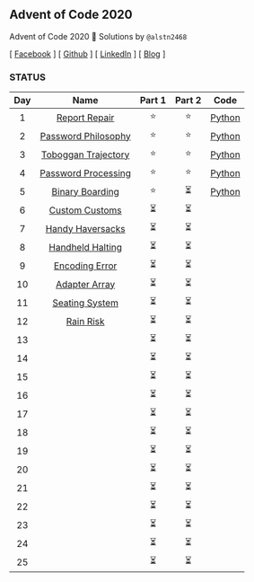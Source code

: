 ## Advent of Code 2020

Advent of Code 2020 🎄 Solutions by `@alstn2468`

[ [Facebook](https://www.facebook.com/profile.php?id=100003769223078) ] [ [Github](https://github.com/alstn2468) ] [ [LinkedIn](https://www.linkedin.com/in/minsu-kim-336289160/) ] [ [Blog](https://alstn2468.github.io/) ]

### STATUS

| Day |                            Name                            | Part 1 | Part 2 |             Code              |
| :-: | :--------------------------------------------------------: | :----: | :----: | :---------------------------: |
|  1  |    [Report Repair](https://adventofcode.com/2020/day/1)    |  ⭐️   |  ⭐️   | [Python](Python/Day1/code.py) |
|  2  | [Password Philosophy](https://adventofcode.com/2020/day/2) |  ⭐️   |  ⭐️   | [Python](Python/Day2/code.py) |
|  3  | [Toboggan Trajectory](https://adventofcode.com/2020/day/3) |  ⭐️   |  ⭐️   | [Python](Python/Day3/code.py) |
|  4  | [Password Processing](https://adventofcode.com/2020/day/4) |  ⭐️   |  ⭐️   | [Python](Python/Day4/code.py) |
|  5  |   [Binary Boarding](https://adventofcode.com/2020/day/5)   |  ⭐️   |   ⏳  | [Python](Python/Day5/code.py) |
|  6  |   [Custom Customs](https://adventofcode.com/2020/day/6)    |   ⏳   |   ⏳   |                               |
|  7  |  [Handy Haversacks](https://adventofcode.com/2020/day/7)   |   ⏳   |   ⏳   |                               |
|  8  |  [Handheld Halting](https://adventofcode.com/2020/day/8)   |   ⏳   |   ⏳   |                               |
|  9  |   [Encoding Error](https://adventofcode.com/2020/day/9)    |   ⏳   |   ⏳   |                               |
| 10  |   [Adapter Array](https://adventofcode.com/2020/day/10)    |   ⏳   |   ⏳   |                               |
| 11  |   [Seating System](https://adventofcode.com/2020/day/11)   |   ⏳   |   ⏳   |                               |
| 12  |     [Rain Risk](https://adventofcode.com/2020/day/12)      |   ⏳   |   ⏳   |                               |
| 13  |                                                            |   ⏳   |   ⏳   |                               |
| 14  |                                                            |   ⏳   |   ⏳   |                               |
| 15  |                                                            |   ⏳   |   ⏳   |                               |
| 16  |                                                            |   ⏳   |   ⏳   |                               |
| 17  |                                                            |   ⏳   |   ⏳   |                               |
| 18  |                                                            |   ⏳   |   ⏳   |                               |
| 19  |                                                            |   ⏳   |   ⏳   |                               |
| 20  |                                                            |   ⏳   |   ⏳   |                               |
| 21  |                                                            |   ⏳   |   ⏳   |                               |
| 22  |                                                            |   ⏳   |   ⏳   |                               |
| 23  |                                                            |   ⏳   |   ⏳   |                               |
| 24  |                                                            |   ⏳   |   ⏳   |                               |
| 25  |                                                            |   ⏳   |   ⏳   |                               |
